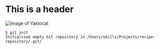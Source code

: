 # This is a header
![Image of Yaktocat](https://octodex.github.com/images/yaktocat.png)
```
$ git init
Initialised empty Git repository in /Users/skills/Projects/recipe-repository/.git/
```
